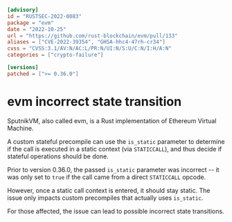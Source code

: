 ```toml
[advisory]
id = "RUSTSEC-2022-0083"
package = "evm"
date = "2022-10-25"
url = "https://github.com/rust-blockchain/evm/pull/133"
aliases = ["CVE-2022-39354", "GHSA-hhc4-47rh-cr34"]
cvss = "CVSS:3.1/AV:N/AC:L/PR:N/UI:N/S:U/C:N/I:H/A:N"
categories = ["crypto-failure"]

[versions]
patched = [">= 0.36.0"]
```

# evm incorrect state transition

SputnikVM, also called evm, is a Rust implementation of Ethereum Virtual Machine.

A custom stateful precompile can use the `is_static` parameter to determine if
the call is executed in a static context (via `STATICCALL`), and thus decide
if stateful operations should be done.

Prior to version 0.36.0, the passed `is_static` parameter was incorrect -- it
was only set to `true` if the call came from a direct `STATICCALL` opcode.

However, once a static call context is entered, it should stay static. The issue
only impacts custom precompiles that actually uses `is_static`.

For those affected, the issue can lead to possible incorrect state transitions.
